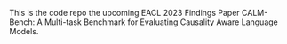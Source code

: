 This is the code repo the upcoming EACL 2023 Findings Paper CALM-Bench: A Multi-task Benchmark for Evaluating Causality Aware
Language Models. 
